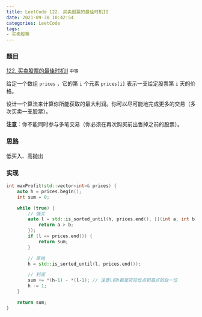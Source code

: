 ```yaml
---
title: LeetCode 122. 买卖股票的最佳时机II
date: 2021-09-30 10:42:54
categories: LeetCode
tags:
- 买卖股票
---
```


### 题目
[122. 买卖股票的最佳时机II](https://leetcode-cn.com/problems/best-time-to-buy-and-sell-stock-ii/) `中等`

给定一个数组 `prices` ，它的第 `i` 个元素 `prices[i]` 表示一支给定股票第 `i` 天的价格。
<!-- more -->

设计一个算法来计算你所能获取的最大利润。你可以尽可能地完成更多的交易（多次买卖一支股票）。

**注意**：你不能同时参与多笔交易（你必须在再次购买前出售掉之前的股票）。

### 思路
低买入、高抛出

### 实现
``` cpp
int maxProfit(std::vector<int>& prices) {
    auto h = prices.begin();
    int sum = 0;

    while (true) {
        // 低买
        auto l = std::is_sorted_until(h, prices.end(), [](int a, int b) {
            return a > b;
        });
        if (l == prices.end()) {
            return sum;
        }

        // 高抛
        h = std::is_sorted_until(l, prices.end());

        // 利润
        sum += *(h-1) - *(l-1); // 注意l和h都是实际低点和高点的后一位
        h -= 1;
    }

    return sum;
}
```
